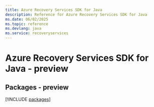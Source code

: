 ```yaml
---
title: Azure Recovery Services SDK for Java
description: Reference for Azure Recovery Services SDK for Java
ms.date: 06/02/2025
ms.topic: reference
ms.devlang: java
ms.service: recoveryservices
---
```

# Azure Recovery Services SDK for Java - preview
## Packages - preview
[!INCLUDE [packages](recovery-services-index.md)]